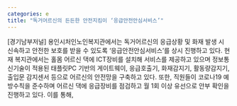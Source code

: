 ```yaml
---
categories: e
title: "독거어르신의 든든한 안전지킴이 ‘응급안전안심서비스’"
---
```

[경기남부저널] 용인시처인노인복지관에서는 독거어르신의 응급상황 및 화재 발생 시 신속하고 안전한 보호를 받을 수 있도록 ‘응급안전안심서비스’를 상시 진행하고 있다. 현재 복지관에서는 홀몸 어르신 댁에 ICT장비를 설치해 서비스를 제공하고 있으며 정보통신기술이 적용된 태플릿PC 기반의 게이트웨이, 응급호출기, 화재감지기, 활동량감지기, 출입문 감지센서 등으로 어르신의 안전망을 구축하고 있다. 또한, 직원들이 코로나19 예방수칙을 준수하며 어르신 댁에 응급장비를 점검하고 월 1회 이상 유선으로 안부 확인을 진행하고 있다. 이를 통해,